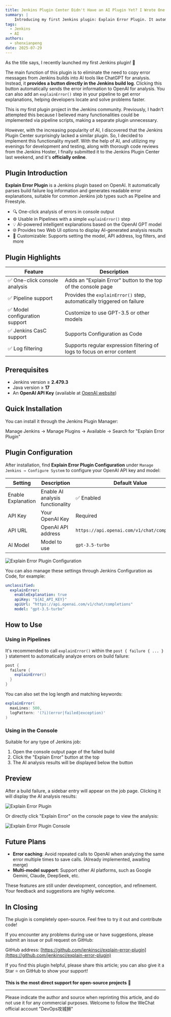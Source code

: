 ```yaml
---
title: Jenkins Plugin Center Didn't Have an AI Plugin Yet? I Wrote One! 🤖
summary: |
    Introducing my first Jenkins plugin: Explain Error Plugin. It automatically analyzes build failure log information and generates readable error explanations, helping developers locate and solve problems faster.
tags:
  - Jenkins
  - AI
authors:
  - shenxianpeng
date: 2025-07-29
---
```


As the title says, I recently launched my first Jenkins plugin! 🎉

The main function of this plugin is to eliminate the need to copy error messages from Jenkins builds into AI tools like ChatGPT for analysis. Instead, it **provides a button directly in the Jenkins build log**. Clicking this button automatically sends the error information to OpenAI for analysis. You can also add an `explainError()` step in your pipeline to get error explanations, helping developers locate and solve problems faster.

This is my first plugin project in the Jenkins community.  Previously, I hadn't attempted this because I believed many functionalities could be implemented via pipeline scripts, making a separate plugin unnecessary.

However, with the increasing popularity of AI, I discovered that the Jenkins Plugin Center surprisingly lacked a similar plugin.  So, I decided to implement this functionality myself.  With the help of AI, and utilizing my evenings for development and testing, along with thorough code reviews from the Jenkins Hoster, I finally submitted it to the Jenkins Plugin Center last weekend, and it's **officially online**.

## Plugin Introduction

**Explain Error Plugin** is a Jenkins plugin based on OpenAI. It automatically parses build failure log information and generates readable error explanations, suitable for common Jenkins job types such as Pipeline and Freestyle.

* 🔍 One-click analysis of errors in console output
* ⚙️ Usable in Pipelines with a simple `explainError()` step
* 💡 AI-powered intelligent explanations based on the OpenAI GPT model
* 🌐 Provides two Web UI options to display AI-generated analysis results
* 🎯 Customizable: Supports setting the model, API address, log filters, and more

## Plugin Highlights

| Feature | Description |
|------|------|
| ✅ One-click console analysis | Adds an "Explain Error" button to the top of the console page |
| ✅ Pipeline support | Provides the `explainError()` step, automatically triggered on failure |
| ✅ Model configuration support | Customize to use GPT-3.5 or other models |
| ✅ Jenkins CasC support | Supports Configuration as Code |
| ✅ Log filtering | Supports regular expression filtering of logs to focus on error content |


## Prerequisites

- Jenkins version ≥ **2.479.3**
- Java version ≥ **17**
- An **OpenAI API Key** (available at [OpenAI website](https://platform.openai.com/account/api-keys))

## Quick Installation

You can install it through the Jenkins Plugin Manager:

Manage Jenkins → Manage Plugins → Available → Search for "Explain Error Plugin"

## Plugin Configuration

After installation, find **Explain Error Plugin Configuration** under `Manage Jenkins → Configure System` to configure your OpenAI API key and model:

| Setting | Description | Default Value |
|--------|------|--------|
| Enable Explanation | Enable AI analysis functionality | ✅ Enabled |
| API Key | Your OpenAI Key | Required |
| API URL | OpenAI API address | `https://api.openai.com/v1/chat/completions` |
| AI Model | Model to use | `gpt-3.5-turbo` |

![Explain Error Plugin Configuration](1.png)

You can also manage these settings through Jenkins Configuration as Code, for example:

```yaml
unclassified:
  explainError:
    enableExplanation: true
    apiKey: "${AI_API_KEY}"
    apiUrl: "https://api.openai.com/v1/chat/completions"
    model: "gpt-3.5-turbo"
```

## How to Use

### Using in Pipelines

It's recommended to call `explainError()` within the `post { failure { ... } }` statement to automatically analyze errors on build failure:

```groovy
post {
  failure {
    explainError()
  }
}
```

You can also set the log length and matching keywords:

```groovy
explainError(
  maxLines: 500,
  logPattern: '(?i)(error|failed|exception)'
)
```

### Using in the Console

Suitable for any type of Jenkins job:

1. Open the console output page of the failed build
2. Click the "Explain Error" button at the top
3. The AI analysis results will be displayed below the button

## Preview

After a build failure, a sidebar entry will appear on the job page. Clicking it will display the AI analysis results:

![Explain Error Plugin](2.png)

Or directly click "Explain Error" on the console page to view the analysis:

![Explain Error Plugin Console](3.png)

## Future Plans

- **Error caching**: Avoid repeated calls to OpenAI when analyzing the same error multiple times to save calls. (Already implemented, awaiting merge)
- **Multi-model support**: Support other AI platforms, such as Google Gemini, Claude, DeepSeek, etc.

These features are still under development, conception, and refinement. Your feedback and suggestions are highly welcome.

## In Closing

The plugin is completely open-source. Feel free to try it out and contribute code!

If you encounter any problems during use or have suggestions, please submit an issue or pull request on GitHub:

GitHub address: [https://github.com/jenkinsci/explain-error-plugin](https://github.com/jenkinsci/explain-error-plugin)

If you find this plugin helpful, please share this article; you can also give it a Star ⭐ on GitHub to show your support!

**This is the most direct support for open-source projects** 🙌

<!--如果你觉得这篇文章对你有帮助，记得【点赞】【在看】支持一下我 🙌～-->

---

Please indicate the author and source when reprinting this article, and do not use it for any commercial purposes. Welcome to follow the WeChat official account "DevOps攻城狮"